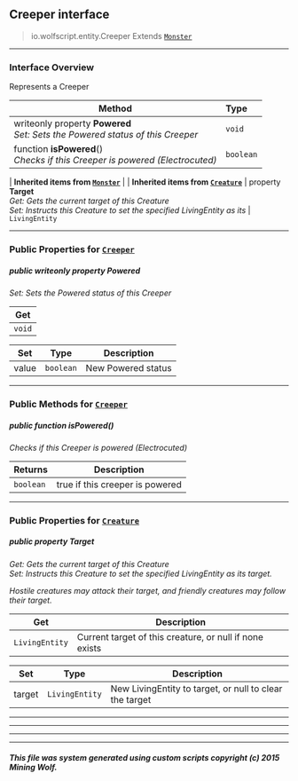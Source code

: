 ## Creeper __interface__

>io.wolfscript.entity.Creeper
>Extends [`Monster`](Monster.md)

---

### Interface Overview

Represents a Creeper

Method | Type   
--- | :--- 
 writeonly property __Powered__ <br> _Set: Sets the Powered status of this Creeper_ | `void`
 function __isPowered__() <br> _Checks if this Creeper is powered (Electrocuted)_ | `boolean`
 |
__Inherited items from [`Monster`](Monster.md)__ |
 |
__Inherited items from [`Creature`](Creature.md)__ |
  property __Target__ <br> _Get: Gets the current target of this Creature<br>Set: Instructs this Creature to set the specified LivingEntity as its_ | `LivingEntity`







---


### Public Properties for [`Creeper`](Creeper.md)

##### <a id='powered'></a>public  writeonly property __Powered__

_Set: Sets the Powered status of this Creeper_

Get | 
--- | 
`void` |

Set | Type | Description  
--- | --- | --- 
value | `boolean` | New Powered status


---

### Public Methods for [`Creeper`](Creeper.md)

##### <a id='ispowered'></a>public  function __isPowered__()

_Checks if this Creeper is powered (Electrocuted)_

Returns | Description
--- | --- 
`boolean` | true if this creeper is powered


---

### Public Properties for [`Creature`](Creature.md)

##### <a id='target'></a>public   property __Target__

_Get: Gets the current target of this Creature<br>Set: Instructs this Creature to set the specified LivingEntity as its target. <p> Hostile creatures may attack their target, and friendly creatures may follow their target._

Get | Description
--- | --- 
`LivingEntity` | Current target of this creature, or null if none exists

Set | Type | Description  
--- | --- | --- 
target | `LivingEntity` | New LivingEntity to target, or null to clear the target


---
---


---


---


##### This file was system generated using custom scripts copyright (c) 2015 Mining Wolf.
	

